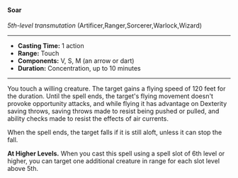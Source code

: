 #### Soar
*5th-level transmutation* (Artificer,Ranger,Sorcerer,Warlock,Wizard)
___
- **Casting Time:** 1 action
- **Range:** Touch
- **Components:** V, S, M (an arrow or dart)
- **Duration:** Concentration, up to 10 minutes
---
You touch a willing creature. The target gains a flying speed of 120 feet for the duration. Until the spell ends, the target's flying movement doesn't provoke opportunity attacks, and while flying it has advantage on Dexterity saving throws, saving throws made to resist being pushed or pulled, and ability checks made to resist the effects of air currents.

When the spell ends, the target falls if it is still aloft, unless it can stop the fall.

**At Higher Levels.** When you cast this spell using a spell slot of 6th level or higher, you can target one additional creature in range for each slot level above 5th.
